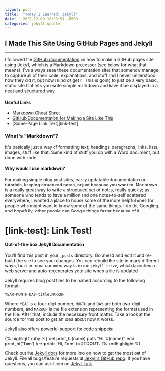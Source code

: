 ```yaml
---
layout: post
title:  "Today I Learned: Jekyll"
date:   2022-12-09 18:38:51 -0500
categories: jekyll update
---
```


## I Made This Site Using GitHub Pages and Jekyll
---

I followed the [GitHub documentation](https://docs.github.com/en/pages/setting-up-a-github-pages-site-with-jekyll) on how to make a GitHub pages site using Jekyll, which is a Markdown processor (see below for what that means). I've always seen these documentation sites that somehow manage to capture all of their code, explanations, and stuff and I never understood how they did it, but now I kind of get it. This is going to just be a very basic, static site that lets you write simple markdown and have it be displayed in a neat and structured way.

#### Useful Links

- [Markdown Cheat Sheet](https://www.markdownguide.org/cheat-sheet/)
- [GitHub Documentation for Making a Site Like This](https://docs.github.com/en/pages/setting-up-a-github-pages-site-with-jekyll)
- [Same-Page Link Test][link-test]

### What's "Markdown"?

It's basically just a way of formatting text; headings, paragraphs, links, lists, images, stuff like that. Same kind of stuff you do with a Word document, but done with code.

#### Why would I use markdown?

For making simple blog post sites, easily updatable documentation or tutorials, keeping structured notes, or just because you want to. Markdown is a really great way to write a structured set of notes, really quickly; as someone who tends to have a million and one notes-to-self scattered everywhere, I wanted a place to house some of the more helpful ones for people who might want to know some of the same things. I do the Googling, and hopefully, other people can Google things faster because of it.

# [link-test]: Link Test!

#### Out-of-the-box Jekyll Documentation

You’ll find this post in your `_posts` directory. Go ahead and edit it and re-build the site to see your changes. You can rebuild the site in many different ways, but the most common way is to run `jekyll serve`, which launches a web server and auto-regenerates your site when a file is updated.

Jekyll requires blog post files to be named according to the following format:

`YEAR-MONTH-DAY-title.MARKUP`

Where `YEAR` is a four-digit number, `MONTH` and `DAY` are both two-digit numbers, and `MARKUP` is the file extension representing the format used in the file. After that, include the necessary front matter. Take a look at the source for this post to get an idea about how it works.

Jekyll also offers powerful support for code snippets:

{% highlight ruby %}
def print_hi(name)
  puts "Hi, #{name}"
end
print_hi('Tom')
#=> prints 'Hi, Tom' to STDOUT.
{% endhighlight %}

Check out the [Jekyll docs][jekyll-docs] for more info on how to get the most out of Jekyll. File all bugs/feature requests at [Jekyll’s GitHub repo][jekyll-gh]. If you have questions, you can ask them on [Jekyll Talk][jekyll-talk].

[jekyll-docs]: https://jekyllrb.com/docs/home
[jekyll-gh]:   https://github.com/jekyll/jekyll
[jekyll-talk]: https://talk.jekyllrb.com/
